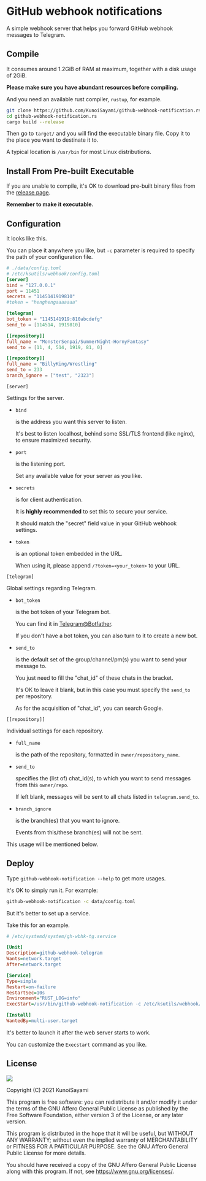 # GitHub webhook notifications

A simple webhook server that helps you forward GitHub webhook messages to Telegram.



## Compile

It consumes around 1.2GiB of RAM at maximum, together with a disk usage of 2GiB.

**Please make sure you have abundant resources before compiling.**

And you need an available rust compiler, `rustup`, for example.

```sh
git clone https://github.com/KunoiSayami/github-webhook-notification.rs.git
cd github-webhook-notification.rs
cargo build --release
```

Then go to `target/` and you will find the executable binary file. Copy it to the place you want to destinate it to.

A typical location is `/usr/bin` for most Linux distributions.



## Install From Pre-built Executable

If you are unable to compile, it's OK to download pre-built binary files from the [release page](https://github.com/KunoiSayami/github-webhook-notification.rs/releases/).

**Remember to make it executable.**

<!--sudo curl -L https://github.com/KunoiSayami/github-webhook-notification.rs/releases/latest/download/github-webhook-notification_linux_amd64 -o /usr/bin/github-webhook-notification-->



## Configuration

It looks like this.

You can place it anywhere you like, but `-c` parameter is required to specify the path of your configuration file.

```toml
# ./data/config.toml
# /etc/ksutils/webhook/config.toml
[server]
bind = "127.0.0.1"
port = 11451
secrets = "1145141919810"
#token = "henghengaaaaaaa"

[telegram]
bot_token = "1145141919:810abcdefg"
send_to = [114514, 1919810]

[[repository]]
full_name = "MonsterSenpai/SummerNight-HornyFantasy"
send_to = [11, 4, 514, 1919, 81, 0]

[[repository]]
full_name = "BillyKing/Wrestling"
send_to = 233
branch_ignore = ["test", "2323"]
```

`[server]`

Settings for the server.

- `bind`

  is the address you want this server to listen.

  It's best to listen localhost, behind some SSL/TLS frontend (like nginx), to ensure maximized security.

- `port`

  is the listening port.

  Set any available value for your server as you like.

- `secrets`

  is for client authentication.

  It is **highly recommended** to set this to secure your service.

  It should match the "secret" field value in your GitHub webhook settings.

- `token`

  is an optional token embedded in the URL.

  When using it, please append  `/?token=<your_token>` to your URL.

`[telegram]`

Global settings regarding Telegram.

- `bot_token`

  is the bot token of your Telegram bot.

  You can find it in  [Telegram@Botfather](https://t.me/botfather).

  If you don't have a bot token, you can also turn to it to create a new bot.

- `send_to`

  is the default set of the group/channel/pm(s) you want to send your message to.

  You just need to fill the "chat_id" of these chats in the bracket.

  It's OK to leave it blank, but in this case you must specify the `send_to` per repository.

  As for the acquisition of "chat_id", you can search Google.

`[[repository]]`

Individual settings for each repository.

- `full_name`

  is the path of the repository, formatted in `owner/repository_name`.

- `send_to`

  specifies the (list of) chat_id(s), to which you want to send messages from this `owner/repo`.

  If left blank, messages will be sent to all chats listed in `telegram.send_to`.

- `branch_ignore`

  is the branch(es) that you want to ignore.

  Events from this/these branch(es) will not be sent.

This usage will be mentioned below.

## Deploy

Type `github-webhook-notification --help` to get more usages.

It's OK to simply run it. For example:

```sh
github-webhook-notification -c data/config.toml
```

But it's better to set up a service.

Take this for an example.

```ini
# /etc/systemd/system/gh-wbhk-tg.service

[Unit]
Description=github-webhook-telegram
Wants=network.target
After=network.target

[Service]
Type=simple
Restart=on-failure
RestartSec=10s
Environment="RUST_LOG=info"
ExecStart=/usr/bin/github-webhook-notification -c /etc/ksutils/webhook/config.toml

[Install]
WantedBy=multi-user.target

```

It's better to launch it after the web server starts to work.

You can customize the `Execstart` command as you like.



## License

[![](https://www.gnu.org/graphics/agplv3-155x51.png)](https://www.gnu.org/licenses/agpl-3.0.txt)

Copyright (C) 2021 KunoiSayami

This program is free software: you can redistribute it and/or modify it under the terms of the GNU Affero General Public License as published by the Free Software Foundation, either version 3 of the License, or any later version.

This program is distributed in the hope that it will be useful, but WITHOUT ANY WARRANTY; without even the implied warranty of MERCHANTABILITY or FITNESS FOR A PARTICULAR PURPOSE. See the GNU Affero General Public License for more details.

You should have received a copy of the GNU Affero General Public License along with this program. If not, see <https://www.gnu.org/licenses/>.
